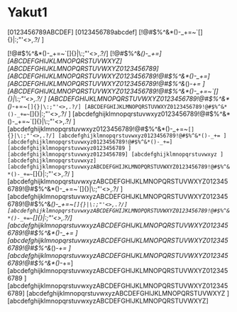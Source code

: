 # Yakut1
 [0123456789ABCDEF]
[0123456789abcdef]
 [!@#$%^&*()-_+=~`[]{}|\:;"'<>,.?/ ]

 [!@#$%^&*()-_+=~`[]{}|\:;"'<>,.?/]
[!@#$%^&*()-_+=]
[ABCDEFGHIJKLMNOPQRSTUVWXYZ]
[ABCDEFGHIJKLMNOPQRSTUVWXYZ0123456789]
[ABCDEFGHIJKLMNOPQRSTUVWXYZ0123456789!@#$%^&*()-_+=]
[ABCDEFGHIJKLMNOPQRSTUVWXYZ0123456789!@#$%^&*()-_+= ][ABCDEFGHIJKLMNOPQRSTUVWXYZ0123456789!@#$%^&*()-_+=~`[]{}|\:;"'<>,.?/ ]
[ABCDEFGHIJKLMNOPQRSTUVWXYZ0123456789!@#$%^&*()-_+=~`[]{}|\:;"'<>,.?/]
[ABCDEFGHIJKLMNOPQRSTUVWXYZ0123456789!@#$%^&*()-_+=~`[]{}|\:;"'<>,.?/ ]
[abcdefghijklmnopqrstuvwxyz0123456789!@#$%^&*()-_+=~`[]{}|\:;"'<>,.?/ ]
[abcdefghijklmnopqrstuvwxyz0123456789!@#$%^&*()-_+=~`[]{}|\:;"'<>,.?/]
[abcdefghijklmnopqrstuvwxyz0123456789!@#$%^&*()-_+= ]
[abcdefghijklmnopqrstuvwxyz0123456789!@#$%^&*()-_+=]
[abcdefghijklmnopqrstuvwxyz0123456789 ]
[abcdefghijklmnopqrstuvwxyz0123456789]
[abcdefghijklmnopqrstuvwxyz ]
[abcdefghijklmnopqrstuvwxyz]
[abcdefghijklmnopqrstuvwxyzABCDEFGHIJKLMNOPQRSTUVWXYZ0123456789!@#$%^&*()-_+=~`[]{}|\:;"'<>,.?/ ]
[abcdefghijklmnopqrstuvwxyzABCDEFGHIJKLMNOPQRSTUVWXYZ0123456789!@#$%^&*()-_+=~`[]{}|\:;"'<>,.?/ ]
[abcdefghijklmnopqrstuvwxyzABCDEFGHIJKLMNOPQRSTUVWXYZ0123456789!@#$%^&*()-_+=~`[]{}|\:;"'<>,.?/]
[abcdefghijklmnopqrstuvwxyzABCDEFGHIJKLMNOPQRSTUVWXYZ0123456789!@#$%^&*()-_+=~`[]{}|\:;"'<>,.?/]
[abcdefghijklmnopqrstuvwxyzABCDEFGHIJKLMNOPQRSTUVWXYZ0123456789!@#$%^&*()-_+= ]
[abcdefghijklmnopqrstuvwxyzABCDEFGHIJKLMNOPQRSTUVWXYZ0123456789!@#$%^&*()-_+= ]
[abcdefghijklmnopqrstuvwxyzABCDEFGHIJKLMNOPQRSTUVWXYZ0123456789!@#$%^&*()-_+=]
[abcdefghijklmnopqrstuvwxyzABCDEFGHIJKLMNOPQRSTUVWXYZ0123456789 ]
[abcdefghijklmnopqrstuvwxyzABCDEFGHIJKLMNOPQRSTUVWXYZ0123456789]
[abcdefghijklmnopqrstuvwxyzABCDEFGHIJKLMNOPQRSTUVWXYZ ]
[abcdefghijklmnopqrstuvwxyzABCDEFGHIJKLMNOPQRSTUVWXYZ]
